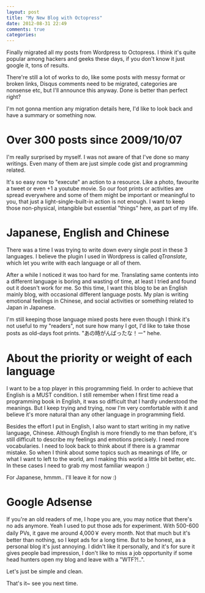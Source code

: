 ```yaml
---
layout: post
title: "My New Blog with Octopress"
date: 2012-08-31 22:49
comments: true
categories: 
---
```


Finally migrated all my posts from Wordpress to Octopress. I think it's quite popular among hackers and geeks these days, if you don't know it just google it, tons of results. 

There're still a lot of works to do, like some posts with messy format or broken links, Disqus comments need to be migrated, categories are nonsense etc, but I'll announce this anyway. Done is better than perfect right?

I'm not gonna mention any migration details here, I'd like to look back and have a summary or something now. 

# Over 300 posts since 2009/10/07

I'm really surprised by myself. I was not aware of that I've done so many writings. Even many of them are just simple code gist and programming related.

It's so easy now to "execute" an action to a resource. Like a photo, favourite a tweet or even +1 a youtube movie. So our foot prints or activities are spread everywhere and some of them might be important or meaningful to you, that just a light-single-built-in action is not enough. I want to keep those non-physical, intangible but essential "things" here, as part of my life.

# Japanese, English and Chinese

There was a time I was trying to write down every single post in these 3 languages. I believe the plugin I used in Wordpress is called *qTranslate*, which let you write with each language or all of them.

After a while I noticed it was too hard for me. Translating same contents into a different language is boring and wasting of time, at least I tried and found out it doesn't work for me. So this time, I want this blog to be an English mainly blog, with occasional different language posts. My plan is writing emotional feelings in Chinese, and social activities or something related to Japan in Japanese.

I'm still keeping those language mixed posts here even though I think it's not useful to my "readers", not sure how many I got, I'd like to take those posts as old-days foot prints. "あの時がんばったな！ー" hehe.

# About the priority or weight of each language

I want to be a top player in this programming field. In order to achieve that English is a MUST condition. I still remember when I first time read a programming book in English, it was so difficult that I hardly understood the meanings. But I keep trying and trying, now I'm very comfortable with it and believe it's more natural than any other language in programming field. 

Besides the effort I put in English, I also want to start writing in my native language, Chinese. Although English is more friendly to me than before, it's still difficult to describe my feelings and emotions precisely. I need more vocabularies. I need to look back to think about if there is a grammar mistake. So when I think about some topics such as meanings of life, or what I want to left to the world, am I making this world a little bit better, etc. In these cases I need to grab my most familiar weapon :)

For Japanese, hmmm.. I'll leave it for now :)

# Google Adsense

If you're an old readers of me, I hope you are, you may notice that there's no ads anymore. Yeah I used to put those ads for experiment. With 500-600 daily PVs, it gave me around 4,000￥ every month. Not that much but it's better than nothing, so I kept ads for a long time. But to be honest, as a personal blog it's just annoying. I didn't like it personally, and it's for sure it gives people bad impression, I don't like to miss a job opportunity if some head hunters open my blog and leave with a "WTF?!..".

Let's just be simple and clean.


That's it~ see you next time.